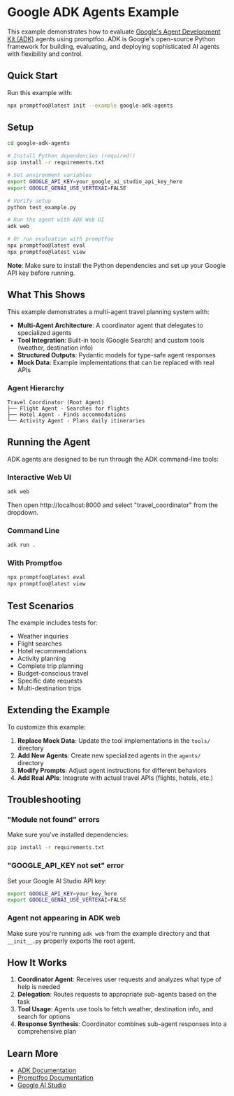 # Google ADK Agents Example

This example demonstrates how to evaluate [Google's Agent Development Kit (ADK)](https://github.com/google/adk-python) agents using promptfoo. ADK is Google's open-source Python framework for building, evaluating, and deploying sophisticated AI agents with flexibility and control.

## Quick Start

Run this example with:

```bash
npx promptfoo@latest init --example google-adk-agents
```

## Setup

```bash
cd google-adk-agents

# Install Python dependencies (required!)
pip install -r requirements.txt

# Set environment variables
export GOOGLE_API_KEY=your_google_ai_studio_api_key_here
export GOOGLE_GENAI_USE_VERTEXAI=FALSE

# Verify setup
python test_example.py

# Run the agent with ADK Web UI
adk web

# Or run evaluation with promptfoo
npx promptfoo@latest eval
npx promptfoo@latest view
```

**Note**: Make sure to install the Python dependencies and set up your Google API key before running.

## What This Shows

This example demonstrates a multi-agent travel planning system with:

- **Multi-Agent Architecture**: A coordinator agent that delegates to specialized agents
- **Tool Integration**: Built-in tools (Google Search) and custom tools (weather, destination info)
- **Structured Outputs**: Pydantic models for type-safe agent responses  
- **Mock Data**: Example implementations that can be replaced with real APIs

### Agent Hierarchy

```
Travel Coordinator (Root Agent)
├── Flight Agent - Searches for flights
├── Hotel Agent - Finds accommodations
└── Activity Agent - Plans daily itineraries
```

## Running the Agent

ADK agents are designed to be run through the ADK command-line tools:

### Interactive Web UI
```bash
adk web
```
Then open http://localhost:8000 and select "travel_coordinator" from the dropdown.

### Command Line
```bash
adk run .
```

### With Promptfoo
```bash
npx promptfoo@latest eval
npx promptfoo@latest view
```

## Test Scenarios

The example includes tests for:
- Weather inquiries
- Flight searches  
- Hotel recommendations
- Activity planning
- Complete trip planning
- Budget-conscious travel
- Specific date requests
- Multi-destination trips

## Extending the Example

To customize this example:

1. **Replace Mock Data**: Update the tool implementations in the `tools/` directory
2. **Add New Agents**: Create new specialized agents in the `agents/` directory
3. **Modify Prompts**: Adjust agent instructions for different behaviors
4. **Add Real APIs**: Integrate with actual travel APIs (flights, hotels, etc.)

## Troubleshooting

### "Module not found" errors
Make sure you've installed dependencies:
```bash
pip install -r requirements.txt
```

### "GOOGLE_API_KEY not set" error
Set your Google AI Studio API key:
```bash
export GOOGLE_API_KEY=your_key_here
export GOOGLE_GENAI_USE_VERTEXAI=FALSE
```

### Agent not appearing in ADK web
Make sure you're running `adk web` from the example directory and that `__init__.py` properly exports the root agent.

## How It Works

1. **Coordinator Agent**: Receives user requests and analyzes what type of help is needed
2. **Delegation**: Routes requests to appropriate sub-agents based on the task
3. **Tool Usage**: Agents use tools to fetch weather, destination info, and search for options
4. **Response Synthesis**: Coordinator combines sub-agent responses into a comprehensive plan

## Learn More

- [ADK Documentation](https://github.com/google/adk-python)
- [Promptfoo Documentation](https://promptfoo.dev)
- [Google AI Studio](https://makersuite.google.com)
